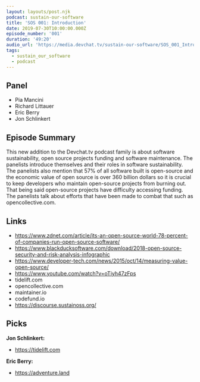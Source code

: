 ```yaml
---
layout: layouts/post.njk
podcast: sustain-our-software
title: 'SOS 001: Introduction'
date: 2019-07-30T10:00:00.000Z
episode_number: '001'
duration: '49:20'
audio_url: 'https://media.devchat.tv/sustain-our-software/SOS_001_Introduction.mp3'
tags:
  - sustain_our_software
  - podcast
---
```

## Panel

* Pia Mancini
* Richard Littauer
* Eric Berry
* Jon Schlinkert 

## Episode Summary

This new addition to the Devchat.tv podcast family is about software sustainability, open source projects funding  and software maintenance. The panelists introduce themselves and their roles in software sustainability. The panelists also mention that 57% of all software built is open-source and the economic value of open source is over 360 billion dollars so it is crucial to keep developers who maintain open-source projects from burning out. That being said open-source projects have difficulty accessing funding. The panelists talk about efforts that have been made to combat that such as opencollective.com.

## Links

* https://www.zdnet.com/article/its-an-open-source-world-78-percent-of-companies-run-open-source-software/
* https://www.blackducksoftware.com/download/2018-open-source-security-and-risk-analysis-infographic
* https://www.developer-tech.com/news/2015/oct/14/measuring-value-open-source/
* https://www.youtube.com/watch?v=oTiyh47zFps
* tidelift.com
* opencollective.com
* maintainer.io
* codefund.io
* https://discourse.sustainoss.org/

## Picks

**Jon Schlinkert:**

* https://tidelift.com

**Eric Berry:**

* https://adventure.land
